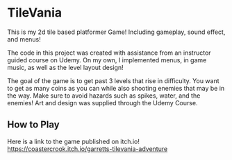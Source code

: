 # TileVania
This is my 2d tile based platformer Game! Including gameplay, sound effect, and menus!
 
The code in this project was created with assistance from an instructor guided course on Udemy. On my own, I implemented menus, in game music, as well as the level layout design!
 
The goal of the game is to get past 3 levels that rise in difficulty. You want to get as many coins as you can while also shooting enemies that may be in the way. Make sure to avoid hazards such as spikes, water, and the enemies! Art and design was supplied through the Udemy Course.

## How to Play

Here is a link to the game published on itch.io!
https://coastercrook.itch.io/garretts-tilevania-adventure
